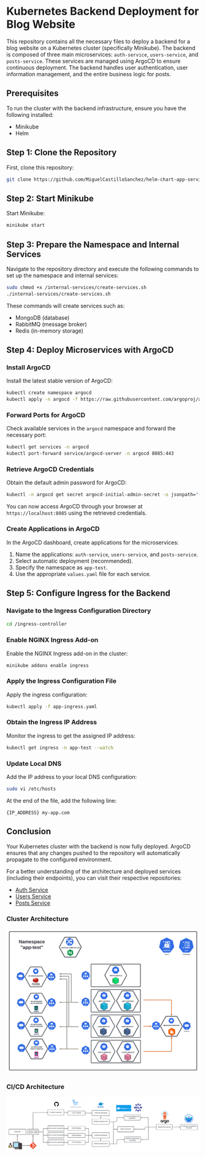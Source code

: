 # Kubernetes Backend Deployment for Blog Website

This repository contains all the necessary files to deploy a backend for a blog website on a Kubernetes cluster (specifically Minikube). The backend is composed of three main microservices: `auth-service`, `users-service`, and `posts-service`. These services are managed using ArgoCD to ensure continuous deployment. The backend handles user authentication, user information management, and the entire business logic for posts.

## Prerequisites
To run the cluster with the backend infrastructure, ensure you have the following installed:
- Minikube
- Helm

## Step 1: Clone the Repository
First, clone this repository:
```bash
git clone https://github.com/MiguelCastilloSanchez/helm-chart-app-services.git
```

## Step 2: Start Minikube
Start Minikube:
```bash
minikube start
```

## Step 3: Prepare the Namespace and Internal Services
Navigate to the repository directory and execute the following commands to set up the namespace and internal services:
```bash
sudo chmod +x /internal-services/create-services.sh
./internal-services/create-services.sh
```
These commands will create services such as:
- MongoDB (database)
- RabbitMQ (message broker)
- Redis (in-memory storage)

## Step 4: Deploy Microservices with ArgoCD
### Install ArgoCD
Install the latest stable version of ArgoCD:
```bash
kubectl create namespace argocd
kubectl apply -n argocd -f https://raw.githubusercontent.com/argoproj/argo-cd/stable/manifests/install.yaml
```

### Forward Ports for ArgoCD
Check available services in the `argocd` namespace and forward the necessary port:
```bash
kubectl get services -n argocd
kubectl port-forward service/argocd-server -n argocd 8085:443
```

### Retrieve ArgoCD Credentials
Obtain the default admin password for ArgoCD:
```bash
kubectl -n argocd get secret argocd-initial-admin-secret -o jsonpath="{.data.password}" | base64 -d
```

You can now access ArgoCD through your browser at `https://localhost:8085` using the retrieved credentials.

### Create Applications in ArgoCD
In the ArgoCD dashboard, create applications for the microservices:
1. Name the applications: `auth-service`, `users-service`, and `posts-service`.
2. Select automatic deployment (recommended).
3. Specify the namespace as `app-test`.
4. Use the appropriate `values.yaml` file for each service.

## Step 5: Configure Ingress for the Backend
### Navigate to the Ingress Configuration Directory
```bash
cd /ingress-controller
```

### Enable NGINX Ingress Add-on
Enable the NGINX Ingress add-on in the cluster:
```bash
minikube addons enable ingress
```

### Apply the Ingress Configuration File
Apply the ingress configuration:
```bash
kubectl apply -f app-ingress.yaml
```

### Obtain the Ingress IP Address
Monitor the ingress to get the assigned IP address:
```bash
kubectl get ingress -n app-test --watch
```

### Update Local DNS
Add the IP address to your local DNS configuration:
```bash
sudo vi /etc/hosts
```
At the end of the file, add the following line:
```
{IP_ADDRESS} my-app.com
```

## Conclusion
Your Kubernetes cluster with the backend is now fully deployed. ArgoCD ensures that any changes pushed to the repository will automatically propagate to the configured environment.

For a better understanding of the architecture and deployed services (including their endpoints), you can visit their respective repositories:
- [Auth Service](https://github.com/MiguelCastilloSanchez/spring-boot-auth-service)
- [Users Service](https://github.com/MiguelCastilloSanchez/spring-boot-users-service)
- [Posts Service](https://github.com/MiguelCastilloSanchez/spring-boot-posts-service)

### Cluster Architecture
![Cluster](images/cluster.png)

### CI/CD Architecture
![CI/CD](images/CICD.png)

